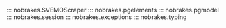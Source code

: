 ::: nobrakes.SVEMOScraper
::: nobrakes.pgelements
::: nobrakes.pgmodel
::: nobrakes.session
::: nobrakes.exceptions
::: nobrakes.typing
